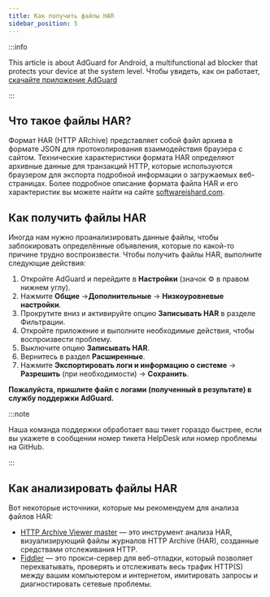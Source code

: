 ```yaml
---
title: Как получить файлы HAR
sidebar_position: 5
---
```


:::info

This article is about AdGuard for Android, a multifunctional ad blocker that protects your device at the system level. Чтобы увидеть, как он работает, [скачайте приложение AdGuard](https://agrd.io/download-kb-adblock)

:::

## Что такое файлы HAR?

Формат HAR (HTTP ARchive) представляет собой файл архива в формате JSON для протоколирования взаимодействия браузера с сайтом. Технические характеристики формата HAR определяют архивные данные для транзакций HTTP, которые используются браузером для экспорта подробной информации о загружаемых веб-страницах. Более подробное описание формата файла HAR и его характеристик вы можете найти на сайте [softwareishard.com](http://www.softwareishard.com/blog/har-12-spec/).

## Как получить файлы HAR

Иногда нам нужно проанализировать данные файлы, чтобы заблокировать определённые объявления, которые по какой-то причине трудно воспроизвести. Чтобы получить файлы HAR, выполните следующие действия:

1. Откройте AdGuard и перейдите в **Настройки** (значок ⚙ в правом нижнем углу).
2. Нажмите **Общие** →**Дополнительные** → **Низкоуровневые настройки**.
3. Прокрутите вниз и активируйте опцию **Записывать HAR** в разделе Фильтрации.
4. Откройте приложение и выполните необходимые действия, чтобы воспроизвести проблему.
5. Выключите опцию **Записывать HAR**.
6. Вернитесь в раздел **Расширенные**.
7. Нажмите **Экспортировать логи и информацию о системе** → **Разрешить** (при необходимости) → **Сохранить**.

**Пожалуйста, пришлите файл с логами (полученный в результате) в службу поддержки AdGuard.**

:::note

Наша команда поддержки обработает ваш тикет гораздо быстрее, если вы укажете в сообщении номер тикета HelpDesk или номер проблемы на GitHub.

:::

## Как анализировать файлы HAR

Вот некоторые источники, которые мы рекомендуем для анализа файлов HAR:

- [HTTP Archive Viewer master](https://gitgrimbo.github.io/harviewer/master/) — это инструмент анализа HAR, визуализирующий файлы журналов HTTP Archive (HAR), созданные средствами отслеживания HTTP.
- [Fiddler](https://www.telerik.com/fiddler) — это прокси-сервер для веб-отладки, который позволяет перехватывать, проверять и отслеживать весь трафик HTTP(S) между вашим компьютером и интернетом, имитировать запросы и диагностировать сетевые проблемы.
